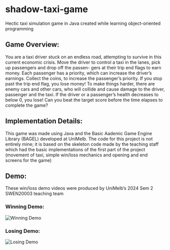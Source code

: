 # shadow-taxi-game
Hectic taxi simulation game in Java created while learning object-oriented programming

<h2>Game Overview:</h2>
You are a taxi driver stuck on an endless road, attempting to survive in this current economic
crisis. Move the driver to control a taxi in the lanes, pick up passengers and drop off the passen-
gers at their trip end flags to earn money. Each passenger has a priority, which can increase the
driver’s earnings. Collect the coins, to increase the passenger’s priority. If you stop past the trip
end flag, you lose money! To make things harder, there are enemy cars and other cars, who will
collide and cause damage to the driver, passenger and the taxi. If the driver or a passenger’s health
decreases to below 0, you lose! Can you beat the target score before the time elapses to complete the
game?

<h2>Implementation Details:</h2>
This game was made using Java and the Basic Aademic Game Engine Library (BAGEL) developed at UniMelb.
The code for this project is not entirely mine; it is based on the skeleton code made by the teaching
staff which had the basic implementations of the first part of the project (movement of taxi, simple
win/loss mechanics and opening and end screens for the game)

<h2>Demo:</h2>
These win/loss demo videos were produced by UniMelb’s 2024 Sem 2 SWEN20003 teaching team
<h3>Winning Demo:</h3>

![Winning Demo](https://github.com/user-attachments/assets/12c04391-0881-4a71-bf9f-3842bd261460)


<h3>Losing Demo:</h3>

![Losing Demo](https://github.com/user-attachments/assets/9da8f9bf-a517-4f4a-a9ec-d5c9e03e22d0)
